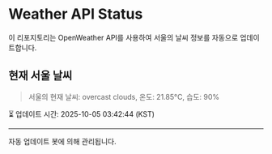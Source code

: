 
# Weather API Status

이 리포지토리는 OpenWeather API를 사용하여 서울의 날씨 정보를 자동으로 업데이트합니다.

## 현재 서울 날씨
> 서울의 현재 날씨: overcast clouds, 온도: 21.85°C, 습도: 90%

⏳ 업데이트 시간: 2025-10-05 03:42:44 (KST)

---
자동 업데이트 봇에 의해 관리됩니다.
